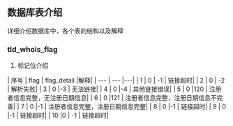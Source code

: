 ## 数据库表介绍
详细介绍数据库中，各个表的结构以及解释
### tld_whois_flag
1. 标记位介绍

| 序号 | flag | flag_detail |解释|
| --- | --- |---|
| 1 | 0 | -1 | 链接超时|
| 2 | 0 | -2 | 解析失败|
| 3 | 0 |-3 | 无法链接|
| 4 | 0 |-4 | 其他链接错误|
| 5 | 0 |120 | 注册者信息完整，无注册日期信息|
| 6 | 0 |121 | 注册者信息完整，注册日期信息不完善|
| 7 | 0 |-1 | 注册者信息完整，注册日期信息完整|
| 8 | 0 |-1 | 链接超时|
| 9 | 0 |-1 | 链接超时|
| 10 |0 | -1 | 链接超时|


